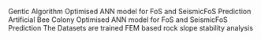 Gentic Algorithm Optimised ANN model for FoS and SeismicFoS Prediction
Artificial Bee Colony Optimised ANN model for FoS and SeismicFoS Prediction
The Datasets are trained FEM based rock slope stability analysis

